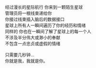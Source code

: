 经过漫长的星际航行 你来到一颗陌生星球<br />
管理员将一根线束递给你<br />
你接过线束插入脑后的数据接口<br />
星球上所有人一瞬间遍历了你的经历和情绪<br />
同样的 你也在一瞬间了解了星球上的每一个人<br />
不涉及半分伟大或渺小的奉献<br />
不包含一点忠贞或虚假的情绪<br /><br />
只需要几秒钟...<br />
你就是我，我就是你。
